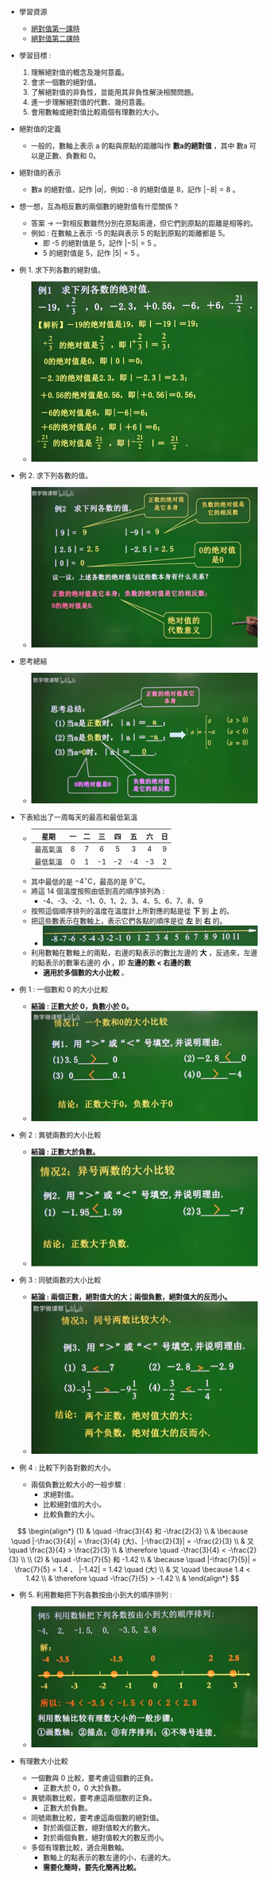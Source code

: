 - 學習資源
  - [絕對值第一課時](https://www.bilibili.com/video/BV114411Q7Y4?p=5&spm_id_from=pageDriver&vd_source=dd97ccca0358cc54d2813737943d2b54 "絕對值第一課時")
  - [絕對值第二課時](https://www.bilibili.com/video/BV114411Q7Y4?p=6&spm_id_from=pageDriver&vd_source=dd97ccca0358cc54d2813737943d2b54 "絕對值第二課時")

- 學習目標 :
  1. 理解絕對值的概念及幾何意義。
  2. 會求一個數的絕對值。
  3. 了解絕對值的非負性，並能用其非負性解決相關問題。
  4. 進一步理解絕對值的代數、幾何意義。
  5. 會用數軸或絕對值比較兩個有理數的大小。

- 絕對值的定義 
  - 一般的，數軸上表示 a 的點與原點的距離叫作 **數a的絕對值** ，其中 數a 可以是正數、負數和 0。

- 絕對值的表示
  - 數a 的絕對值，記作 $|a|$，例如 : -8 的絕對值是 8，記作 $|-8|=8$ 。

- 想一想，互為相反數的兩個數的絕對值有什麼關係 ?
  - 答案 $\to$ 一對相反數雖然分別在原點兩邊，但它們到原點的距離是相等的。
  - 例如 : 在數軸上表示 -5 的點與表示 5 的點到原點的距離都是 5。
    - 即 -5 的絕對值是 5，記作 $|-5|=5$ 。
    - 5 的絕對值是 5，記作 $|5|=5$ 。

- 例 1. 求下列各數的絕對值。
  - ![絕對值圖1](https://github.com/aquariusCCA/mathematics/blob/main/%E5%88%9D%E4%B8%80%E6%95%B8%E5%AD%B8/images/%E7%B5%95%E5%B0%8D%E5%80%BC%E5%9C%961.png?raw=true "絕對值圖1")

- 例 2. 求下列各數的值。
  - ![絕對值圖2](https://github.com/aquariusCCA/mathematics/blob/main/%E5%88%9D%E4%B8%80%E6%95%B8%E5%AD%B8/images/%E7%B5%95%E5%B0%8D%E5%80%BC%E5%9C%962.png?raw=true "絕對值圖2")

- 思考總結
  - ![絕對值圖3](https://github.com/aquariusCCA/mathematics/blob/main/%E5%88%9D%E4%B8%80%E6%95%B8%E5%AD%B8/images/%E7%B5%95%E5%B0%8D%E5%80%BC%E5%9C%963.png?raw=true "絕對值圖3")

- 下表給出了一周每天的最高和最低氣溫
  - | 星期 | 一  | 二  | 三  | 四  | 五  | 六  | 日  |
    |:---:|:---:|:---:|:---:|:---:|:---:|:---:|:---:|
    | 最高氣溫 |  8  |  7  |  6  |  5  |  3  |  4  |  9  |
    | 最低氣溫 |  0  |  1  | -1  | -2  | -4  | -3  |  2  |
  - 其中最低的是 $-4^\circ \text{C}$，最高的是 $9^\circ \text{C}$。
  - 將這 14 個溫度按照由低到高的順序排列為 :
    - -4、-3、-2、-1、0、1、2、3、4、5、6、7、8、9
  - 按照這個順序排列的溫度在溫度計上所對應的點是從 **下** 到 **上** 的。
  - 把這些數表示在數軸上，表示它們各點的順序是從 **左** 到 **右** 的。
    - ![絕對值圖4](https://github.com/aquariusCCA/mathematics/blob/main/%E5%88%9D%E4%B8%80%E6%95%B8%E5%AD%B8/images/%E7%B5%95%E5%B0%8D%E5%80%BC%E5%9C%964.png?raw=true "絕對值圖4")
  - 利用數軸在數軸上的兩點，右邊的點表示的數比左邊的 **大** ，反過來，左邊的點表示的數筆右邊的 **小** ，即 **左邊的數 $\lt$ 右邊的數**
    - **適用於多個數的大小比較** 。

- 例 1 : 一個數和 0 的大小比較
  - **結論 : 正數大於 0，負數小於 0。**
  - ![絕對值圖5](https://github.com/aquariusCCA/mathematics/blob/main/%E5%88%9D%E4%B8%80%E6%95%B8%E5%AD%B8/images/%E7%B5%95%E5%B0%8D%E5%80%BC%E5%9C%965.png?raw=true "絕對值圖5")

- 例 2 : 異號兩數的大小比較
  - **結論 : 正數大於負數。**
  - ![絕對值圖6](https://github.com/aquariusCCA/mathematics/blob/main/%E5%88%9D%E4%B8%80%E6%95%B8%E5%AD%B8/images/%E7%B5%95%E5%B0%8D%E5%80%BC%E5%9C%966.png?raw=true "絕對值圖6")

- 例 3 : 同號兩數的大小比較
  - **結論 : 兩個正數，絕對值大的大；兩個負數，絕對值大的反而小。**
  - ![絕對值圖7](https://github.com/aquariusCCA/mathematics/blob/main/%E5%88%9D%E4%B8%80%E6%95%B8%E5%AD%B8/images/%E7%B5%95%E5%B0%8D%E5%80%BC%E5%9C%967.png?raw=true "絕對值圖7")

- 例 4 : 比較下列各對數的大小。
  - 兩個負數比較大小的一般步驟 :
    - 求絕對值。
    - 比較絕對值的大小。
    - 比較負數的大小。

$$
  \begin{align*}
  (1) & \quad -\frac{3}{4} 和 -\frac{2}{3} \\
      & \because \quad |-\frac{3}{4}| = \frac{3}{4} (大)、|-\frac{2}{3}| = -\frac{2}{3} \\
      & 又 \quad \frac{3}{4} > \frac{2}{3} \\
      & \therefore \quad -\frac{3}{4} < -\frac{2}{3} \\
      \\
  (2) & \quad -\frac{7}{5} 和 -1.42 \\
      & \because \quad |-\frac{7}{5}| = \frac{7}{5} = 1.4 、 |-1.42| = 1.42 \quad (大) \\
      & 又 \quad \because 1.4 < 1.42 \\
      & \therefore \quad -\frac{7}{5} > -1.42 \\
  & \end{align*}
$$

- 例 5. 利用數軸把下列各數按由小到大的順序排列 :
  - ![絕對值圖8](https://github.com/aquariusCCA/mathematics/blob/main/%E5%88%9D%E4%B8%80%E6%95%B8%E5%AD%B8/images/%E7%B5%95%E5%B0%8D%E5%80%BC%E5%9C%968.png?raw=true "絕對值圖8")

- 有理數大小比較
  - 一個數與 0 比較，要考慮這個數的正負。
    - 正數大於 0，0 大於負數。
  - 異號兩數比較，要考慮這兩個數的正負。
    - 正數大於負數。
  - 同號兩數比較，要考慮這兩個數的絕對值。
    - 對於兩個正數，絕對值較大的數大。
    - 對於兩個負數，絕對值較大的數反而小。
  - 多個有理數比較，適合用數軸。 
    - 數軸上的點表示的數左邊的小，右邊的大。
    - **需要化簡時，要先化簡再比較。**
